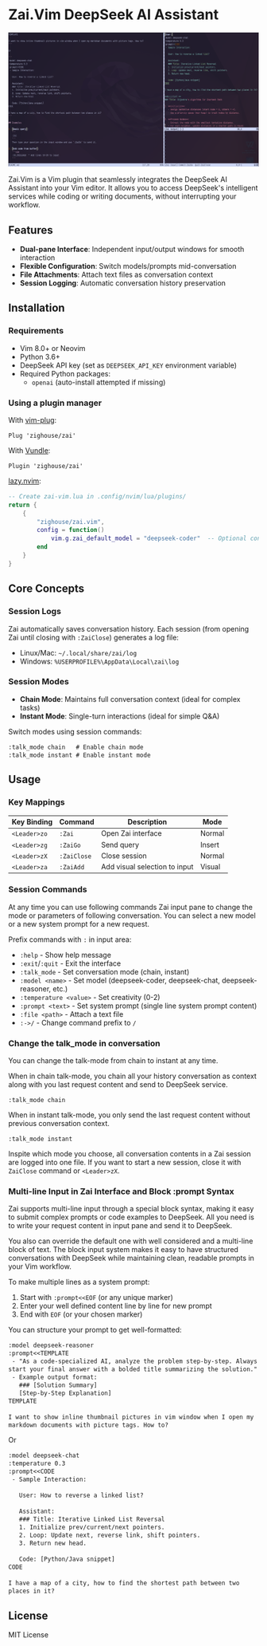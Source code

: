 # Zai.Vim DeepSeek AI Assistant

![Plugin Screenshot](screenshot.png)

Zai.Vim is a Vim plugin that seamlessly integrates the DeepSeek AI Assistant into your Vim editor. It allows you to access DeepSeek's intelligent services while coding or writing documents, without interrupting your workflow.

## Features

- **Dual-pane Interface**: Independent input/output windows for smooth interaction
- **Flexible Configuration**: Switch models/prompts mid-conversation
- **File Attachments**: Attach text files as conversation context
- **Session Logging**: Automatic conversation history preservation

## Installation

### Requirements

- Vim 8.0+ or Neovim
- Python 3.6+
- DeepSeek API key (set as `DEEPSEEK_API_KEY` environment variable)
- Required Python packages:
  - `openai` (auto-install attempted if missing)

### Using a plugin manager

With [vim-plug](https://github.com/junegunn/vim-plug):

```vim
Plug 'zighouse/zai'
```

With [Vundle](https://github.com/VundleVim/Vundle.vim):

```vim
Plugin 'zighouse/zai'
```

[lazy.nvim](https://github.com/folke/lazy.nvim):
```lua
-- Create zai-vim.lua in .config/nvim/lua/plugins/
return {
    {
        "zighouse/zai.vim",
        config = function()
            vim.g.zai_default_model = "deepseek-coder"  -- Optional config
        end
    }
}
```

## Core Concepts
### Session Logs
Zai automatically saves conversation history. Each session (from opening Zai until closing with `:ZaiClose`) generates a log file:
- Linux/Mac: `~/.local/share/zai/log`  
- Windows: `%USERPROFILE%\AppData\Local\zai\log`

### Session Modes
- **Chain Mode**: Maintains full conversation context (ideal for complex tasks)
- **Instant Mode**: Single-turn interactions (ideal for simple Q&A)

Switch modes using session commands:
```
:talk_mode chain   # Enable chain mode
:talk_mode instant # Enable instant mode
```

## Usage

### Key Mappings
| Key Binding     | Command       | Description                  | Mode          |
|-----------------|---------------|------------------------------|---------------|
| `<Leader>zo`    | `:Zai`        | Open Zai interface           | Normal        |
| `<Leader>zg`    | `:ZaiGo`      | Send query                   | Insert        |
| `<Leader>zX`    | `:ZaiClose`   | Close session                | Normal        |
| `<Leader>za`    | `:ZaiAdd`     | Add visual selection to input | Visual        |

### Session Commands

At any time you can use following commands Zai input pane to change the mode or parameters of following conversation. You can select a new model or a new system prompt for a new request.

Prefix commands with `:` in input area:

- `:help` - Show help message
- `:exit`/`:quit` - Exit the interface
- `:talk_mode` - Set conversation mode (chain, instant)
- `:model <name>` - Set model (deepseek-coder, deepseek-chat, deepseek-reasoner, etc.)
- `:temperature <value>` - Set creativity (0-2)
- `:prompt <text>` - Set system prompt (single line system prompt content)
- `:file <path>` - Attach a text file
- `:->/` - Change command prefix to `/`

### Change the talk_mode in conversation

You can change the talk-mode from chain to instant at any time.

When in chain talk-mode, you chain all your history conversation as context along with you last request content and send to DeepSeek service. 

```
:talk_mode chain
```

When in instant talk-mode, you only send the last request content without previous conversation context.  

```
:talk_mode instant
```

Inspite which mode you choose, all conversation contents in a Zai session are logged into one file. If you want to start a new session, close it with `ZaiClose` command or `<Leader>zX`.


### Multi-line Input in Zai Interface and Block :prompt Syntax

Zai supports multi-line input through a special block syntax, making it easy to submit complex prompts or code examples to DeepSeek. All you need is to write your request content in input pane and send it to DeepSeek.

You also can override the default one with well considered and a multi-line block of text. The block input system makes it easy to have structured conversations with DeepSeek while maintaining clean, readable prompts in your Vim workflow.

To make multiple lines as a system prompt:
1. Start with `:prompt<<EOF` (or any unique marker)
2. Enter your well defined content line by line for new prompt
3. End with `EOF` (or your chosen marker)

You can structure your prompt to get well-formatted:

```
:model deepseek-reasoner
:prompt<<TEMPLATE
 - "As a code-specialized AI, analyze the problem step-by-step. Always start your final answer with a bolded title summarizing the solution."  
 - Example output format:  
   ### [Solution Summary]
   [Step-by-Step Explanation]  
TEMPLATE

I want to show inline thumbnail pictures in vim window when I open my markdown documents with picture tags. How to?
```

Or

```
:model deepseek-chat
:temperature 0.3
:prompt<<CODE
 - Sample Interaction:  

   User: How to reverse a linked list?  

   Assistant:  
   ### Title: Iterative Linked List Reversal
   1. Initialize prev/current/next pointers.  
   2. Loop: Update next, reverse link, shift pointers.  
   3. Return new head.  

   Code: [Python/Java snippet]
CODE

I have a map of a city, how to find the shortest path between two places in it?
```

## License

MIT License
